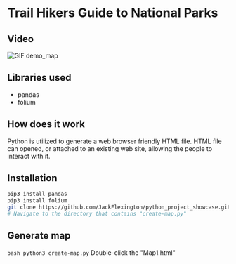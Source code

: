 # Trail Hikers Guide to National Parks

## Video
![GIF demo_map](https://github.com/JackFlexington/python_project_showcase/blob/master/maps/_gifs/tour_of_maps.gif)

## Libraries used
* pandas
* folium

## How does it work
Python is utilized to generate a web browser friendly HTML file.
HTML file can opened, or attached to an existing web site, allowing the people to interact with it.

## Installation
```bash
pip3 install pandas
pip3 install folium
git clone https://github.com/JackFlexington/python_project_showcase.git
# Navigate to the directory that contains "create-map.py"
```

## Generate map
```bash python3 create-map.py```
Double-click the "Map1.html"
